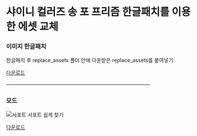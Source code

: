 샤이니 컬러즈 송 포 프리즘 한글패치를 이용한 에셋 교체
==========

### 이미지 한글패치

한글패치 후 replace_assets 폴더 안에 다운받은 replace_assets를 붙여넣기

[다운로드](https://github.com/Suya-Hime-Suki/Song-for-Prism-Replace-Assets/releases)

――――――――――――――――――――――――――――

### 모드

![서포트](https://i.imgur.com/PRjJcNc.png)
서포트 쉽게 찾기

[다운로드](https://github.com/Suya-Hime-Suki/Song-for-Prism-Replace-Assets/blob/main/mods/Easy%20Find%20Support/easy_find_support)
